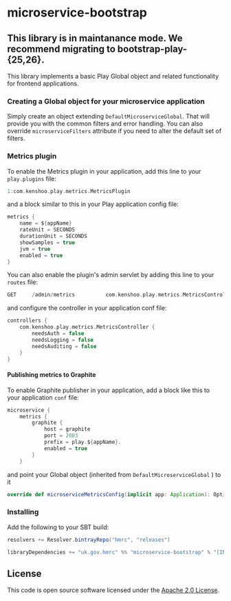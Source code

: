 microservice-bootstrap
======================



## This library is in maintanance mode. We recommend migrating to bootstrap-play-{25,26}.

This library implements a basic Play Global object and related functionality for frontend applications.

### Creating a Global object for your microservice application

Simply create an object extending `DefaultMicroserviceGlobal`. That will provide you with the common filters and error handling.
You can also override `microserviceFilters` attribute if you need to alter the default set of filters.

### Metrics plugin

To enable the Metrics plugin in your application, add this line to your `play.plugins` file:

```scala
1:com.kenshoo.play.metrics.MetricsPlugin
```

and a block similar to this in your Play application config file:

```scala
metrics {
    name = ${appName}
    rateUnit = SECONDS
    durationUnit = SECONDS
    showSamples = true
    jvm = true
    enabled = true
}
```

You can also enable the plugin's admin servlet by adding this line to your `routes` file:

```scala
GET     /admin/metrics          com.kenshoo.play.metrics.MetricsController.metrics
```

and configure the controller in your application conf file:

```scala
controllers {
    com.kenshoo.play.metrics.MetricsController {
        needsAuth = false
        needsLogging = false
        needsAuditing = false
    }
}
```

#### Publishing metrics to Graphite

To enable Graphite publisher in your application, add a block like this to your application `conf` file:

```scala
microservice {
    metrics {
        graphite {
            host = graphite
            port = 2003
            prefix = play.${appName}.
            enabled = true
        }
    }
```

and point your Global object (inherited from `DefaultMicroserviceGlobal` ) to it

```scala
override def microserviceMetricsConfig(implicit app: Application): Option[Configuration] = app.configuration.getConfig("microservice.metrics")
```

### Installing

Add the following to your SBT build:
```scala
resolvers += Resolver.bintrayRepo("hmrc", "releases")

libraryDependencies += "uk.gov.hmrc" %% "microservice-bootstrap" % "[INSERT-VERSION]"
```

## License ##

This code is open source software licensed under the [Apache 2.0 License]("http://www.apache.org/licenses/LICENSE-2.0.html").
